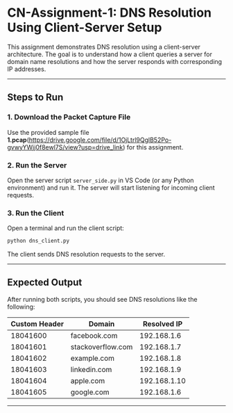 

# CN-Assignment-1: DNS Resolution Using Client-Server Setup

This assignment demonstrates DNS resolution using a client-server architecture. The goal is to understand how a client queries a server for domain name resolutions and how the server responds with corresponding IP addresses.

---

## Steps to Run

### 1. Download the Packet Capture File

Use the provided sample file **1.pcap**(https://drive.google.com/file/d/1OjLtrl9QglB52Po-gvwyYWjj0f8ewl7S/view?usp=drive_link) for this assignment.

### 2. Run the Server

Open the server script `server_side.py` in VS Code (or any Python environment) and run it.
The server will start listening for incoming client requests.



### 3. Run the Client

Open a terminal and run the client script:

```bash
python dns_client.py
```

The client sends DNS resolution requests to the server.

---

## Expected Output

After running both scripts, you should see DNS resolutions like the following:

| Custom Header | Domain             | Resolved IP  |
| ------------- | ------------------ | ------------ |
| 18041600      | facebook.com       | 192.168.1.6  |
| 18041601      | stackoverflow\.com | 192.168.1.7  |
| 18041602      | example.com        | 192.168.1.8  |
| 18041603      | linkedin.com       | 192.168.1.9  |
| 18041604      | apple.com          | 192.168.1.10 |
| 18041605      | google.com         | 192.168.1.6  |

---


